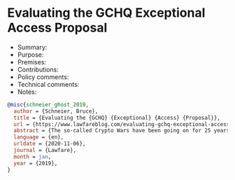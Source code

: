 # Evaluating the GCHQ Exceptional Access Proposal

- Summary:
- Purpose:
- Premises:
- Contributions:
- Policy comments:
- Technical comments:
- Notes:

```bib
@misc{schneier_ghost_2019,
  author = {Schneier, Bruce},
  title = {Evaluating the {GCHQ} {Exceptional} {Access} {Proposal}},
  url = {https://www.lawfareblog.com/evaluating-gchq-exceptional-access-proposal},
  abstract = {The so-called Crypto Wars have been going on for 25 years now.},
  language = {en},
  urldate = {2020-11-06},
  journal = {Lawfare},
  month = jan,
  year = {2019},
}
```
